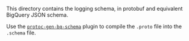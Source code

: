 This directory contains the logging schema, in protobuf and equivalent BigQuery JSON schema. 

Use the [`protoc-gen-bq-schema`](https://github.com/GoogleCloudPlatform/protoc-gen-bq-schema) plugin
to compile the `.proto` file into the `.schema` file.